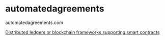 # automatedagreements
automatedagreements.com

[Distributed ledgers or blockchain frameworks supporting smart contracts](https://github.com/carlditzler/automatedagreements/blob/master/blockchain%20frameworks.md)

